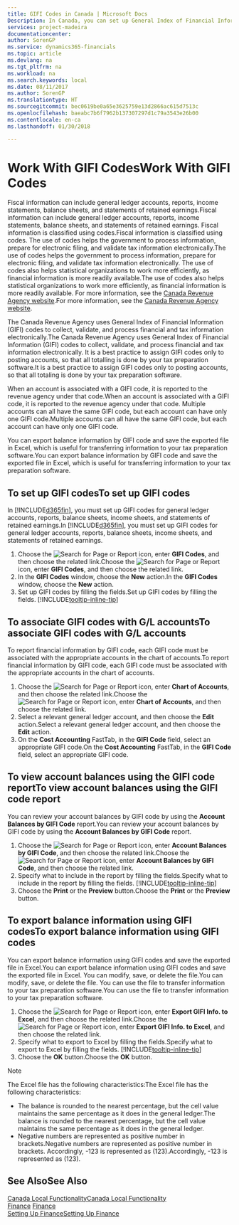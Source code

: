 ```yaml
---
title: GIFI Codes in Canada | Microsoft Docs
Description: In Canada, you can set up General Index of Financial Information (GIFI) codes and assign them to posting accounts
services: project-madeira
documentationcenter: 
author: SorenGP
ms.service: dynamics365-financials
ms.topic: article
ms.devlang: na
ms.tgt_pltfrm: na
ms.workload: na
ms.search.keywords: local
ms.date: 08/11/2017
ms.author: SorenGP
ms.translationtype: HT
ms.sourcegitcommit: bec0619be0a65e3625759e13d2866ac615d7513c
ms.openlocfilehash: baeabc7b6f7962b137307297d1c79a3543e26b00
ms.contentlocale: en-ca
ms.lasthandoff: 01/30/2018

---
```

# <a name="work-with-gifi-codes"></a><span data-ttu-id="8ae79-102">Work With GIFI Codes</span><span class="sxs-lookup"><span data-stu-id="8ae79-102">Work With GIFI Codes</span></span>
<span data-ttu-id="8ae79-103">Fiscal information can include general ledger accounts, reports, income statements, balance sheets, and statements of retained earnings.</span><span class="sxs-lookup"><span data-stu-id="8ae79-103">Fiscal information can include general ledger accounts, reports, income statements, balance sheets, and statements of retained earnings.</span></span> <span data-ttu-id="8ae79-104">Fiscal information is classified using codes.</span><span class="sxs-lookup"><span data-stu-id="8ae79-104">Fiscal information is classified using codes.</span></span> <span data-ttu-id="8ae79-105">The use of codes helps the government to process information, prepare for electronic filing, and validate tax information electronically.</span><span class="sxs-lookup"><span data-stu-id="8ae79-105">The use of codes helps the government to process information, prepare for electronic filing, and validate tax information electronically.</span></span> <span data-ttu-id="8ae79-106">The use of codes also helps statistical organizations to work more efficiently, as financial information is more readily available.</span><span class="sxs-lookup"><span data-stu-id="8ae79-106">The use of codes also helps statistical organizations to work more efficiently, as financial information is more readily available.</span></span> <span data-ttu-id="8ae79-107">For more information, see the [Canada Revenue Agency website](http://www.cra-arc.gc.ca/).</span><span class="sxs-lookup"><span data-stu-id="8ae79-107">For more information, see the [Canada Revenue Agency website](http://www.cra-arc.gc.ca/).</span></span>

<span data-ttu-id="8ae79-108">The Canada Revenue Agency uses General Index of Financial Information (GIFI) codes to collect, validate, and process financial and tax information electronically.</span><span class="sxs-lookup"><span data-stu-id="8ae79-108">The Canada Revenue Agency uses General Index of Financial Information (GIFI) codes to collect, validate, and process financial and tax information electronically.</span></span> <span data-ttu-id="8ae79-109">It is a best practice to assign GIFI codes only to posting accounts, so that all totalling is done by your tax preparation software.</span><span class="sxs-lookup"><span data-stu-id="8ae79-109">It is a best practice to assign GIFI codes only to posting accounts, so that all totaling is done by your tax preparation software.</span></span>

<span data-ttu-id="8ae79-110">When an account is associated with a GIFI code, it is reported to the revenue agency under that code.</span><span class="sxs-lookup"><span data-stu-id="8ae79-110">When an account is associated with a GIFI code, it is reported to the revenue agency under that code.</span></span> <span data-ttu-id="8ae79-111">Multiple accounts can all have the same GIFI code, but each account can have only one GIFI code.</span><span class="sxs-lookup"><span data-stu-id="8ae79-111">Multiple accounts can all have the same GIFI code, but each account can have only one GIFI code.</span></span>

<span data-ttu-id="8ae79-112">You can export balance information by GIFI code and save the exported file in Excel, which is useful for transferring information to your tax preparation software.</span><span class="sxs-lookup"><span data-stu-id="8ae79-112">You can export balance information by GIFI code and save the exported file in Excel, which is useful for transferring information to your tax preparation software.</span></span>

## <a name="to-set-up-gifi-codes"></a><span data-ttu-id="8ae79-113">To set up GIFI codes</span><span class="sxs-lookup"><span data-stu-id="8ae79-113">To set up GIFI codes</span></span>
<span data-ttu-id="8ae79-114">In [!INCLUDE[d365fin](../../includes/d365fin_md.md)], you must set up GIFI codes for general ledger accounts, reports, balance sheets, income sheets, and statements of retained earnings.</span><span class="sxs-lookup"><span data-stu-id="8ae79-114">In [!INCLUDE[d365fin](../../includes/d365fin_md.md)], you must set up GIFI codes for general ledger accounts, reports, balance sheets, income sheets, and statements of retained earnings.</span></span>

1. <span data-ttu-id="8ae79-115">Choose the ![Search for Page or Report](../../media/ui-search/search_small.png "Search for Page or Report icon") icon, enter **GIFI Codes**, and then choose the related link.</span><span class="sxs-lookup"><span data-stu-id="8ae79-115">Choose the ![Search for Page or Report](../../media/ui-search/search_small.png "Search for Page or Report icon") icon, enter **GIFI Codes**, and then choose the related link.</span></span>
2. <span data-ttu-id="8ae79-116">In the **GIFI Codes** window, choose the **New** action.</span><span class="sxs-lookup"><span data-stu-id="8ae79-116">In the **GIFI Codes** window, choose the **New** action.</span></span>
3. <span data-ttu-id="8ae79-117">Set up GIFI codes by filling the fields.</span><span class="sxs-lookup"><span data-stu-id="8ae79-117">Set up GIFI codes by filling the fields.</span></span> [!INCLUDE[tooltip-inline-tip](../../includes/tooltip-inline-tip_md.md)]

## <a name="to-associate-gifi-codes-with-gl-accounts"></a><span data-ttu-id="8ae79-118">To associate GIFI codes with G/L accounts</span><span class="sxs-lookup"><span data-stu-id="8ae79-118">To associate GIFI codes with G/L accounts</span></span>
<span data-ttu-id="8ae79-119">To report financial information by GIFI code, each GIFI code must be associated with the appropriate accounts in the chart of accounts.</span><span class="sxs-lookup"><span data-stu-id="8ae79-119">To report financial information by GIFI code, each GIFI code must be associated with the appropriate accounts in the chart of accounts.</span></span>

1. <span data-ttu-id="8ae79-120">Choose the ![Search for Page or Report](../../media/ui-search/search_small.png "Search for Page or Report icon") icon, enter **Chart of Accounts**, and then choose the related link.</span><span class="sxs-lookup"><span data-stu-id="8ae79-120">Choose the ![Search for Page or Report](../../media/ui-search/search_small.png "Search for Page or Report icon") icon, enter **Chart of Accounts**, and then choose the related link.</span></span>
2. <span data-ttu-id="8ae79-121">Select a relevant general ledger account, and then choose the **Edit** action.</span><span class="sxs-lookup"><span data-stu-id="8ae79-121">Select a relevant general ledger account, and then choose the **Edit** action.</span></span>
3. <span data-ttu-id="8ae79-122">On the **Cost Accounting** FastTab, in the **GIFI Code** field, select an appropriate GIFI code.</span><span class="sxs-lookup"><span data-stu-id="8ae79-122">On the **Cost Accounting** FastTab, in the **GIFI Code** field, select an appropriate GIFI code.</span></span>

## <a name="to-view-account-balances-using-the-gifi-code-report"></a><span data-ttu-id="8ae79-123">To view account balances using the GIFI code report</span><span class="sxs-lookup"><span data-stu-id="8ae79-123">To view account balances using the GIFI code report</span></span>
<span data-ttu-id="8ae79-124">You can review your account balances by GIFI code by using the **Account Balances by GIFI Code** report.</span><span class="sxs-lookup"><span data-stu-id="8ae79-124">You can review your account balances by GIFI code by using the **Account Balances by GIFI Code** report.</span></span>

1. <span data-ttu-id="8ae79-125">Choose the ![Search for Page or Report](../../media/ui-search/search_small.png "Search for Page or Report icon") icon, enter **Account Balances by GIFI Code**, and then choose the related link.</span><span class="sxs-lookup"><span data-stu-id="8ae79-125">Choose the ![Search for Page or Report](../../media/ui-search/search_small.png "Search for Page or Report icon") icon, enter **Account Balances by GIFI Code**, and then choose the related link.</span></span>
2. <span data-ttu-id="8ae79-126">Specify what to include in the report by filling the fields.</span><span class="sxs-lookup"><span data-stu-id="8ae79-126">Specify what to include in the report by filling the fields.</span></span> [!INCLUDE[tooltip-inline-tip](../../includes/tooltip-inline-tip_md.md)]
3. <span data-ttu-id="8ae79-127">Choose the **Print** or the **Preview** button.</span><span class="sxs-lookup"><span data-stu-id="8ae79-127">Choose the **Print** or the **Preview** button.</span></span>

## <a name="to-export-balance-information-using-gifi-codes"></a><span data-ttu-id="8ae79-128">To export balance information using GIFI codes</span><span class="sxs-lookup"><span data-stu-id="8ae79-128">To export balance information using GIFI codes</span></span>
<span data-ttu-id="8ae79-129">You can export balance information using GIFI codes and save the exported file in Excel.</span><span class="sxs-lookup"><span data-stu-id="8ae79-129">You can export balance information using GIFI codes and save the exported file in Excel.</span></span> <span data-ttu-id="8ae79-130">You can modify, save, or delete the file.</span><span class="sxs-lookup"><span data-stu-id="8ae79-130">You can modify, save, or delete the file.</span></span> <span data-ttu-id="8ae79-131">You can use the file to transfer information to your tax preparation software.</span><span class="sxs-lookup"><span data-stu-id="8ae79-131">You can use the file to transfer information to your tax preparation software.</span></span>

1. <span data-ttu-id="8ae79-132">Choose the ![Search for Page or Report](../../media/ui-search/search_small.png "Search for Page or Report icon") icon, enter **Export GIFI Info. to Excel**, and then choose the related link.</span><span class="sxs-lookup"><span data-stu-id="8ae79-132">Choose the ![Search for Page or Report](../../media/ui-search/search_small.png "Search for Page or Report icon") icon, enter **Export GIFI Info. to Excel**, and then choose the related link.</span></span>
2. <span data-ttu-id="8ae79-133">Specify what to export to Excel by filling the fields.</span><span class="sxs-lookup"><span data-stu-id="8ae79-133">Specify what to export to Excel by filling the fields.</span></span> [!INCLUDE[tooltip-inline-tip](../../includes/tooltip-inline-tip_md.md)]
3. <span data-ttu-id="8ae79-134">Choose the **OK** button.</span><span class="sxs-lookup"><span data-stu-id="8ae79-134">Choose the **OK** button.</span></span>

> [!NOTE]  
>   <span data-ttu-id="8ae79-135">The Excel file has the following characteristics:</span><span class="sxs-lookup"><span data-stu-id="8ae79-135">The Excel file has the following characteristics:</span></span>

* <span data-ttu-id="8ae79-136">The balance is rounded to the nearest percentage, but the cell value maintains the same percentage as it does in the general ledger.</span><span class="sxs-lookup"><span data-stu-id="8ae79-136">The balance is rounded to the nearest percentage, but the cell value maintains the same percentage as it does in the general ledger.</span></span>
* <span data-ttu-id="8ae79-137">Negative numbers are represented as positive number in brackets.</span><span class="sxs-lookup"><span data-stu-id="8ae79-137">Negative numbers are represented as positive number in brackets.</span></span> <span data-ttu-id="8ae79-138">Accordingly, -123 is represented as (123).</span><span class="sxs-lookup"><span data-stu-id="8ae79-138">Accordingly, -123 is represented as (123).</span></span>

## <a name="see-also"></a><span data-ttu-id="8ae79-139">See Also</span><span class="sxs-lookup"><span data-stu-id="8ae79-139">See Also</span></span>
[<span data-ttu-id="8ae79-140">Canada Local Functionality</span><span class="sxs-lookup"><span data-stu-id="8ae79-140">Canada Local Functionality</span></span>](canada-local-functionality.md)  
<span data-ttu-id="8ae79-141">[Finance](../../finance.md) </span><span class="sxs-lookup"><span data-stu-id="8ae79-141">[Finance](../../finance.md) </span></span>  
[<span data-ttu-id="8ae79-142">Setting Up Finance</span><span class="sxs-lookup"><span data-stu-id="8ae79-142">Setting Up Finance</span></span>](../../finance.md)


